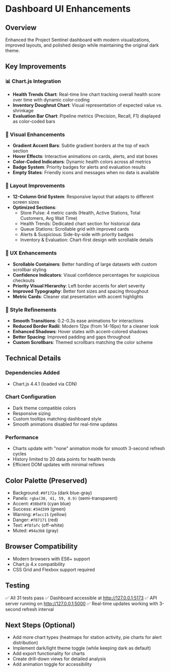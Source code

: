 # Dashboard UI Enhancements

## Overview
Enhanced the Project Sentinel dashboard with modern visualizations, improved layouts, and polished design while maintaining the original dark theme.

## Key Improvements

### 📊 Chart.js Integration
- **Health Trends Chart**: Real-time line chart tracking overall health score over time with dynamic color-coding
- **Inventory Doughnut Chart**: Visual representation of expected value vs. shrinkage
- **Evaluation Bar Chart**: Pipeline metrics (Precision, Recall, F1) displayed as color-coded bars

### 🎨 Visual Enhancements
- **Gradient Accent Bars**: Subtle gradient borders at the top of each section
- **Hover Effects**: Interactive animations on cards, alerts, and stat boxes
- **Color-Coded Indicators**: Dynamic health colors across all metrics
- **Badge System**: Priority badges for alerts and evaluation results
- **Empty States**: Friendly icons and messages when no data is available

### 📐 Layout Improvements
- **12-Column Grid System**: Responsive layout that adapts to different screen sizes
- **Optimized Sections**:
  - Store Pulse: 4 metric cards (Health, Active Stations, Total Customers, Avg Wait Time)
  - Health Trends: Dedicated chart section for historical data
  - Queue Stations: Scrollable grid with improved cards
  - Alerts & Suspicious: Side-by-side with priority badges
  - Inventory & Evaluation: Chart-first design with scrollable details

### 🎯 UX Enhancements
- **Scrollable Containers**: Better handling of large datasets with custom scrollbar styling
- **Confidence Indicators**: Visual confidence percentages for suspicious checkouts
- **Priority Visual Hierarchy**: Left border accents for alert severity
- **Improved Typography**: Better font sizes and spacing throughout
- **Metric Cards**: Cleaner stat presentation with accent highlights

### 🎨 Style Refinements
- **Smooth Transitions**: 0.2-0.3s ease animations for interactions
- **Reduced Border Radii**: Modern 12px (from 14-16px) for a cleaner look
- **Enhanced Shadows**: Hover states with accent-colored shadows
- **Better Spacing**: Improved padding and gaps throughout
- **Custom Scrollbars**: Themed scrollbars matching the color scheme

## Technical Details

### Dependencies Added
- Chart.js 4.4.1 (loaded via CDN)

### Chart Configuration
- Dark theme compatible colors
- Responsive sizing
- Custom tooltips matching dashboard style
- Smooth animations disabled for real-time updates

### Performance
- Charts update with "none" animation mode for smooth 3-second refresh cycles
- History limited to 20 data points for health trends
- Efficient DOM updates with minimal reflows

## Color Palette (Preserved)
- Background: `#0f172a` (dark blue-gray)
- Panels: `rgba(30, 41, 59, 0.9)` (semi-transparent)
- Accent: `#38bdf8` (cyan blue)
- Success: `#34d399` (green)
- Warning: `#facc15` (yellow)
- Danger: `#f87171` (red)
- Text: `#f8fafc` (off-white)
- Muted: `#94a3b8` (gray)

## Browser Compatibility
- Modern browsers with ES6+ support
- Chart.js 4.x compatibility
- CSS Grid and Flexbox support required

## Testing
✅ All 31 tests pass
✅ Dashboard accessible at http://127.0.0.1:5173
✅ API server running on http://127.0.0.1:5000
✅ Real-time updates working with 3-second refresh interval

## Next Steps (Optional)
- Add more chart types (heatmaps for station activity, pie charts for alert distribution)
- Implement dark/light theme toggle (while keeping dark as default)
- Add export functionality for charts
- Create drill-down views for detailed analysis
- Add animation toggle for accessibility
